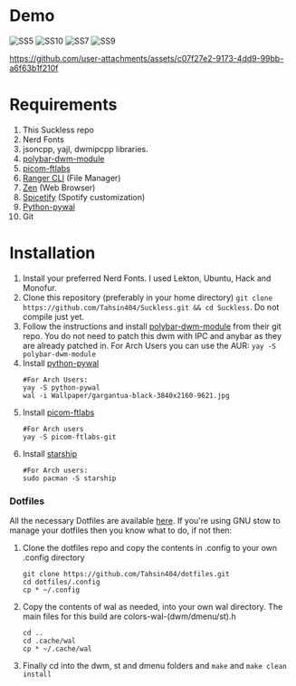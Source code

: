 # Demo
![SS5](https://github.com/user-attachments/assets/69f3ddaa-9e06-4c0a-9614-3f6960fa80af)
![SS10](https://github.com/user-attachments/assets/108c7428-24e1-4bb2-8356-36d4b0b428c8)
![SS7](https://github.com/user-attachments/assets/5d9c7692-9690-4aa0-8a5b-e559c986191d)
![SS9](https://github.com/user-attachments/assets/fbd930b3-01b6-4240-89d9-2a27105067d4)

https://github.com/user-attachments/assets/c07f27e2-9173-4dd9-99bb-a6f63b1f210f


# Requirements
1. This Suckless repo
2. Nerd Fonts
3. jsoncpp, yajl, dwmipcpp libraries.
4. [polybar-dwm-module](https://github.com/mihirlad55/polybar-dwm-module)
5. [picom-ftlabs](https://github.com/FT-Labs/picom)
6. [Ranger CLI](https://github.com/ranger/ranger) (File Manager)
7. [Zen](https://zen-browser.app/) (Web Browser)
8. [Spicetify](https://spicetify.app/) (Spotify customization)
9. [Python-pywal](https://github.com/dylanaraps/pywal)
10. Git

# Installation
1. Install your preferred Nerd Fonts. I used Lekton, Ubuntu, Hack and Monofur.
2. Clone this repository (preferably in your home directory) `git clone https://github.com/Tahsin404/Suckless.git && cd Suckless`. Do not compile just yet.
3. Follow the instructions and install [polybar-dwm-module](https://github.com/mihirlad55/polybar-dwm-module) from their git repo. You do not need to patch this dwm with IPC and anybar as they are already patched in. For Arch Users you can use the AUR:
   `yay -S polybar-dwm-module`
4. Install [python-pywal](https://github.com/dylanaraps/pywal)
   ```
   #For Arch Users:
   yay -S python-pywal
   wal -i Wallpaper/gargantua-black-3840x2160-9621.jpg
   ```
5. Install [picom-ftlabs](https://github.com/FT-Labs/picom)
   ```
   #For Arch users
   yay -S picom-ftlabs-git
   ```
6. Install [starship](https://starship.rs/)
   ```
   #For Arch users: 
   sudo pacman -S starship
   ```

### Dotfiles
All the necessary Dotfiles are available [here](https://github.com/Tahsin404/dotfiles). If you're using GNU stow to manage your dotfiles then you know what to do, if not then: 

1. Clone the dotfiles repo and copy the contents in .config to your own .config directory
   ```
   git clone https://github.com/Tahsin404/dotfiles.git
   cd dotfiles/.config
   cp * ~/.config
   ```
3. Copy the contents of wal as needed, into your own wal directory. The main files for this build are colors-wal-(dwm/dmenu/st).h
   ```
   cd ..
   cd .cache/wal
   cp * ~/.cache/wal
   ``` 
7. Finally cd into the dwm, st and dmenu folders and `make` and `make clean install`

